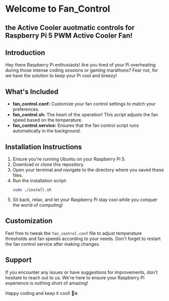 # Welcome to Fan_Control
## the Active Cooler auotmatic controls for Raspberry Pi 5 PWM Active Cooler Fan!

## Introduction
Hey there Raspberry Pi enthusiasts! Are you tired of your Pi overheating during those intense coding sessions or gaming marathons? Fear not, for we have the solution to keep your Pi cool and breezy!

## What's Included
- **fan_control.conf:** Customize your fan control settings to match your preferences.
- **fan_control.sh:** The heart of the operation! This script adjusts the fan speed based on the temperature.
- **fan_control.service:** Ensures that the fan control script runs automatically in the background.

## Installation Instructions
1. Ensure you're running Ubuntu on your Raspberry Pi 5.
2. Download or clone this repository.
3. Open your terminal and navigate to the directory where you saved these files.
4. Run the installation script:
    ```bash
    sudo ./install.sh
    ```
5. Sit back, relax, and let your Raspberry Pi stay cool while you conquer the world of computing!

## Customization
Feel free to tweak the `fan_control.conf` file to adjust temperature thresholds and fan speeds according to your needs. Don't forget to restart the fan control service after making changes.

## Support
If you encounter any issues or have suggestions for improvements, don't hesitate to reach out to us. We're here to ensure your Raspberry Pi experience is nothing short of amazing!

Happy coding and keep it cool! 🚀❄️
